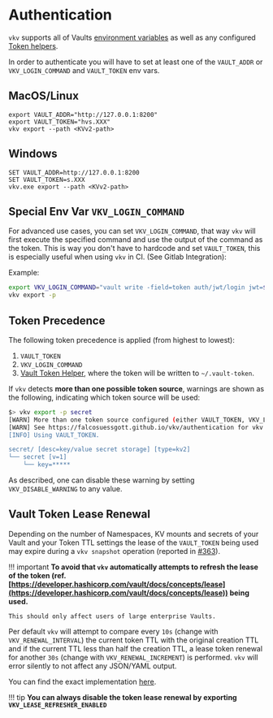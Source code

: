 # Authentication

`vkv` supports all of Vaults [environment variables](https://www.vaultproject.io/docs/commands#environment-variables) as well as any configured [Token helpers](https://developer.hashicorp.com/vault/docs/commands/token-helper).

In order to authenticate you will have to set at least one of the `VAULT_ADDR` or `VKV_LOGIN_COMMAND` and `VAULT_TOKEN` env vars.

## MacOS/Linux
```
export VAULT_ADDR="http://127.0.0.1:8200"
export VAULT_TOKEN="hvs.XXX"
vkv export --path <KVv2-path>
```

## Windows
```
SET VAULT_ADDR=http://127.0.0.1:8200
SET VAULT_TOKEN=s.XXX
vkv.exe export --path <KVv2-path>
```

## Special Env Var `VKV_LOGIN_COMMAND`
For advanced use cases, you can set `VKV_LOGIN_COMMAND`, that way `vkv` will first execute the specified command and use the output of the command as the token.
This is way you don't have to hardcode and set `VAULT_TOKEN`, this is especially useful when using `vkv` in CI. (See Gitlab Integration):

Example:

```bash
export VKV_LOGIN_COMMAND="vault write -field=token auth/jwt/login jwt=${CI_JOB_JWT_V2}"
vkv export -p
```

## Token Precedence
The following token precedence is applied (from highest to lowest):

1. `VAULT_TOKEN`
2. `VKV_LOGIN_COMMAND`
3. [Vault Token Helper](https://developer.hashicorp.com/vault/docs/commands/token-helper), where the token will be written to `~/.vault-token`.

If `vkv` detects **more than one possible token source**, warnings are shown as the following, indicating which token source will be used:

```bash
$> vkv export -p secret
[WARN] More than one token source configured (either VAULT_TOKEN, VKV_LOGIN_COMMAND or ~/.vault-token).
[WARN] See https://falcosuessgott.github.io/vkv/authentication for vkv's token precedence logic. Disable these warnings with VKV_DISABLE_WARNING.
[INFO] Using VAULT_TOKEN.

secret/ [desc=key/value secret storage] [type=kv2]
└── secret [v=1]
    └── key=*****
```

As described, one can disable these warning by setting `VKV_DISABLE_WARNING` to any value.

## Vault Token Lease Renewal
Depending on the number of Namespaces, KV mounts and secrets of your Vault and your Token TTL settings the lease of the `VAULT_TOKEN` being used may expire during a `vkv snapshot` operation (reported in [#363](https://github.com/FalcoSuessgott/vkv/issues/363)).

!!! important
    **To avoid that `vkv` automatically attempts to refresh the lease of the token (ref. [https://developer.hashicorp.com/vault/docs/concepts/lease](https://developer.hashicorp.com/vault/docs/concepts/lease)) being used.**
    
    This should only affect users of large enterprise Vaults.


Per default `vkv` will attempt to compare every `10s` (change with `VKV_RENEWAL_INTERVAL`) the current token TTL with the original creation TTL and if the current TTL less than half the creation TTL, a lease token renewal for another `30s` (change with `VKV_RENEWAL_INCREMENT`) is performed. `vkv` will error silently to not affect any JSON/YAML output.

You can find the exact implementation [here](https://github.com/FalcoSuessgott/vkv/blob/master/pkg/vault/lease.go).

!!! tip
    **You can always disable the token lease renewal by exporting `VKV_LEASE_REFRESHER_ENABLED`**